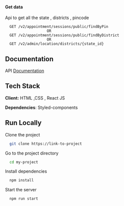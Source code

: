 #### Get data

Api to get all the state , districts​ , pincode

```http
  GET ​/v2​/appointment​/sessions​/public​/findByPin
                   OR
  GET /v2​/appointment​/sessions​/public​/findByDistrict
                   OR
  GET ​/v2​/admin​/location​/districts​/{state_id}
```

## Documentation

API
[Documentation](https://apisetu.gov.in/public/marketplace/api/cowin#/Metadata%20APIs/districts)

## Tech Stack

**Client:** HTML ,CSS , React JS

**Dependencies**: Styled-components

## Run Locally

Clone the project

```bash
  git clone https://link-to-project
```

Go to the project directory

```bash
  cd my-project
```

Install dependencies

```bash
  npm install
```

Start the server

```bash
  npm run start
```
